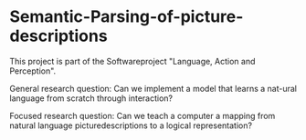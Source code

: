# Semantic-Parsing-of-picture-descriptions
This project is part of the Softwareproject "Language, Action and Perception".

General research question:  Can we implement a model that learns a nat-ural language from scratch through interaction?

Focused research question:  Can we teach a computer a mapping from natural language picturedescriptions to a logical representation?
